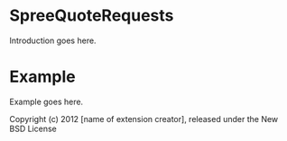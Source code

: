 SpreeQuoteRequests
==================

Introduction goes here.


Example
=======

Example goes here.


Copyright (c) 2012 [name of extension creator], released under the New BSD License
